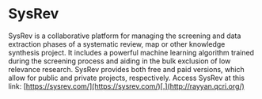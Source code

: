 # SysRev

SysRev is a collaborative platform for managing the screening and data extraction phases of a systematic review, map or other knowledge synthesis project. It includes a powerful machine learning algorithm trained during the screening process and aiding in the bulk exclusion of low relevance research. SysRev provides both free and paid versions, which allow for public and private projects, respectively. Access SysRev at this link: [https://sysrev.com/](https://sysrev.com/)[.](http://rayyan.qcri.org/)
